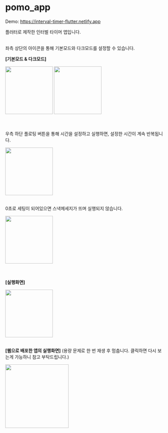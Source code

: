 # pomo_app

Demo: https://interval-timer-flutter.netlify.app

플러터로 제작한 인터벌 타이머 앱입니다. <br/><br/>


좌측 상단의 아이콘을 통해 기본모드와 다크모드를 설정할 수 있습니다. <br/>

<b>[기본모드 & 다크모드]</b>

<img src="https://github.com/wnal4634/flutter_timer/assets/90739311/283cfec6-a4a0-4c55-94c9-201843fbba10" width="150"/> <img src="https://github.com/wnal4634/flutter_timer/assets/90739311/4e9406e3-b016-4ba7-9213-7eb60c5b29e2" width="150"/> <br/><br/><br/>




우측 하단 플로팅 버튼을 통해 시간을 설정하고 실행하면, 설정한 시간이 계속 반복됩니다.

<img src="https://github.com/wnal4634/flutter_timer/assets/90739311/3325632d-4b6d-401e-8e2c-2f3e5571a1b9" width="150"/> <br/><br/>


0초로 세팅이 되어있으면 스낵메세지가 뜨며 실행되지 않습니다.

<img src="https://github.com/wnal4634/flutter_timer/assets/90739311/0aae2d0e-66f3-486a-96e1-acbdfb1ff0b1" width="150"/> <br/><br/><br/>



<b>[실행화면]</b>

<img src="https://github.com/wnal4634/flutter_timer/assets/90739311/21998f15-5c79-4f70-975f-09319c785288" width="150"/> <br/><br/>


<b>[웹으로 배포한 앱의 실행화면]</b>
(용량 문제로 한 번 재생 후 멈춥니다. 클릭하면 다시 보는게 가능하니 참고 부탁드립니다.)

<img src="https://github.com/wnal4634/flutter_timer/assets/90739311/3dc2dec3-0fd2-4f59-8527-5b0acdcac94c" width="200" loop=infinite/>
